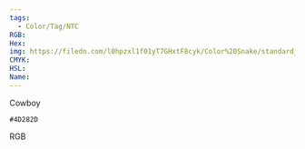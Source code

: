 ```yaml
---
tags:
  - Color/Tag/NTC
RGB:
Hex:
img: https://filedn.com/l0hpzxl1f01yT7GHxtF8cyk/Color%20Snake/standard_csv_to_svg//4D282D.svg
CMYK:
HSL:
Name:
---
```

Cowboy
```palette
#4D282D
```
RGB
